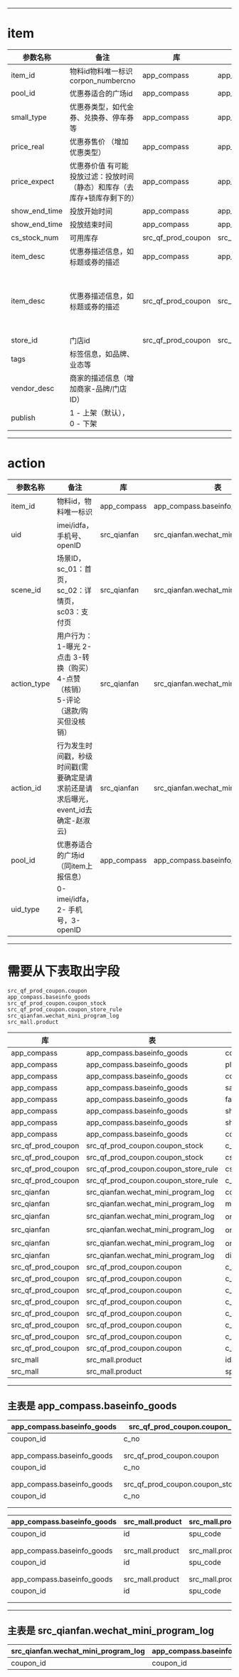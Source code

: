 -----

item  
=====
| 参数名称 | 备注 | 库 | 表 | 特征  |
| ----- | ----- | ----- | ----- | -----  |
| item_id | 物料id物料唯一标识corpon_numbercno | app_compass | app_compass.baseinfo_goods | coupon_id  |
| pool_id | 优惠券适合的广场id | app_compass | app_compass.baseinfo_goods | plaza_id  |
| small_type | 优惠券类型，如代金券、兑换券、停车券等 | app_compass | app_compass.baseinfo_goods | coupon_type  |
| price_real | 优惠券售价 （增加优惠类型） | app_compass | app_compass.baseinfo_goods | sale_price  |
| price_expect | 优惠券价值 有可能 投放过滤：投放时间（静态）和库存（去库存+锁库存剩下的） | app_compass | app_compass.baseinfo_goods | face_value  |
| show_end_time | 投放开始时间 | app_compass | app_compass.baseinfo_goods | show_begin_time  |
| show_end_time | 投放结束时间 | app_compass | app_compass.baseinfo_goods | show_end_time  |
| cs_stock_num | 可用库存 | src_qf_prod_coupon | src_qf_prod_coupon.coupon_stock | cs_stock_num  |
| item_desc | 优惠券描述信息，如标题或券的描述 | app_compass | app_compass.baseinfo_goods | coupon_title  |
| item_desc | 优惠券描述信息，如标题或券的描述 | src_qf_prod_coupon | src_qf_prod_coupon.coupon | c_title<br>c_subtitle<br>c_person_each_limit<br>c_person_daily_each_limit<br>c_use_period<br>c_use_rule<br>c_expired_after_hours  |
| store_id | 门店id | src_qf_prod_coupon | src_qf_prod_coupon.coupon_store_rule | csr_store_id    |
| tags | 标签信息，如品牌、业态等 |  |  |   |
| vendor_desc | 商家的描述信息（增加商家-品牌/门店ID） |  |  |   |
| publish | 1 - 上架（默认）， 0 - 下架 |  |  |   |

******

action 
=====
| 参数名称 | 备注 | 库 | 表 | 特征  |
| ----- | ----- | ----- | ----- | -----  |
| item_id | 物料id，物料唯一标识 | app_compass | app_compass.baseinfo_goods | coupon_id  |
| uid | imei/idfa，手机号、openID | src_qianfan | src_qianfan.wechat_mini_program_log | mobile,distinct_id  |
| scene_id | 场景ID，sc_01：首页，sc_02：详情页，sc03：支付页 | src_qianfan | src_qianfan.wechat_mini_program_log | orig_info里的event_id  |
| action_type | 用户行为：1-曝光 2-点击 3-转换（购买） 4-点赞（核销） 5-评论（退款/购买但没核销） | src_qianfan | src_qianfan.wechat_mini_program_log | orig_info里的event_id  |
| action_id | 行为发生时间戳，秒级时间戳(需要确定是请求前还是请求后曝光，event_id去确定-赵淑云) | src_qianfan | src_qianfan.wechat_mini_program_log | orig_info里的recv_time  |
| pool_id | 优惠券适合的广场id（同item上报信息） | app_compass | app_compass.baseinfo_goods | plaza_id  |
| uid_type | 0-imei/idfa，2- 手机号，3-openID |  |  |   |

************

需要从下表取出字段
=====
    src_qf_prod_coupon.coupon
    app_compass.baseinfo_goods
    src_qf_prod_coupon.coupon_stock
    src_qf_prod_coupon.coupon_store_rule
    src_qianfan.wechat_mini_program_log
    src_mall.product
| 库 | 表 | 特征  |
| ----- | ----- | -----  |
| app_compass | app_compass.baseinfo_goods | coupon_id  |
| app_compass | app_compass.baseinfo_goods | plaza_id  |
| app_compass | app_compass.baseinfo_goods | coupon_type  |
| app_compass | app_compass.baseinfo_goods | sale_price  |
| app_compass | app_compass.baseinfo_goods | face_value  |
| app_compass | app_compass.baseinfo_goods | show_begin_time  |
| app_compass | app_compass.baseinfo_goods | show_end_time  |
| app_compass | app_compass.baseinfo_goods | coupon_title  |
| src_qf_prod_coupon | src_qf_prod_coupon.coupon_stock | c_no  |
| src_qf_prod_coupon | src_qf_prod_coupon.coupon_stock | cs_stock_num  |
| src_qf_prod_coupon | src_qf_prod_coupon.coupon_store_rule | csr_store_id    |
| src_qf_prod_coupon | src_qf_prod_coupon.coupon_store_rule | c_no    |
| src_qianfan | src_qianfan.wechat_mini_program_log | coupon_id  |
| src_qianfan | src_qianfan.wechat_mini_program_log | mobile  |
| src_qianfan | src_qianfan.wechat_mini_program_log | orig_info里的event_id  |
| src_qianfan | src_qianfan.wechat_mini_program_log | orig_info里的event_id  |
| src_qianfan | src_qianfan.wechat_mini_program_log | orig_info里的recv_time  |
| src_qianfan | src_qianfan.wechat_mini_program_log | distinct_id  |
| src_qf_prod_coupon | src_qf_prod_coupon.coupon | c_title  |
| src_qf_prod_coupon | src_qf_prod_coupon.coupon | c_subtitle  |
| src_qf_prod_coupon | src_qf_prod_coupon.coupon | c_person_each_limit  |
| src_qf_prod_coupon | src_qf_prod_coupon.coupon | c_person_daily_each_limit  |
| src_qf_prod_coupon | src_qf_prod_coupon.coupon | c_use_period  |
| src_qf_prod_coupon | src_qf_prod_coupon.coupon | c_use_rule  |
| src_qf_prod_coupon | src_qf_prod_coupon.coupon | c_expired_after_hours  |
| src_qf_prod_coupon | src_qf_prod_coupon.coupon | c_no  |
| src_mall | src_mall.product | id  |
| src_mall | src_mall.product | spu_code  |

******

主表是 app_compass.baseinfo_goods
-----------
| app_compass.baseinfo_goods | src_qf_prod_coupon.coupon_stock  |
| ----- | -----  |
| coupon_id | c_no  |
|  |   |
|  |   |
| app_compass.baseinfo_goods | src_qf_prod_coupon.coupon  |
| coupon_id | c_no  |
|  |   |
|  |   |
| app_compass.baseinfo_goods | src_qf_prod_coupon.coupon_store_rule  |
| coupon_id | c_no    |
|  |   |
|  |   |


| app_compass.baseinfo_goods | src_mall.product | src_mall.product | src_qf_prod_coupon.coupon_stock  |
| ----- | ----- | ----- | -----  |
| coupon_id | id | spu_code | c_no  |
|  |  |  |   |
|  |  |  |   |
| app_compass.baseinfo_goods | src_mall.product | src_mall.product | src_qf_prod_coupon.coupon  |
| coupon_id | id | spu_code | c_no  |
|  |  |  |   |
|  |  |  |   |
| app_compass.baseinfo_goods | src_mall.product | src_mall.product | src_qf_prod_coupon.coupon_store_rule  |
| coupon_id | id | spu_code | c_no    |
|  |   |
|  |   |




******

主表是 src_qianfan.wechat_mini_program_log
-----------
| src_qianfan.wechat_mini_program_log | app_compass.baseinfo_goods  |
| ----- | -----  |
| coupon_id | coupon_id  |
